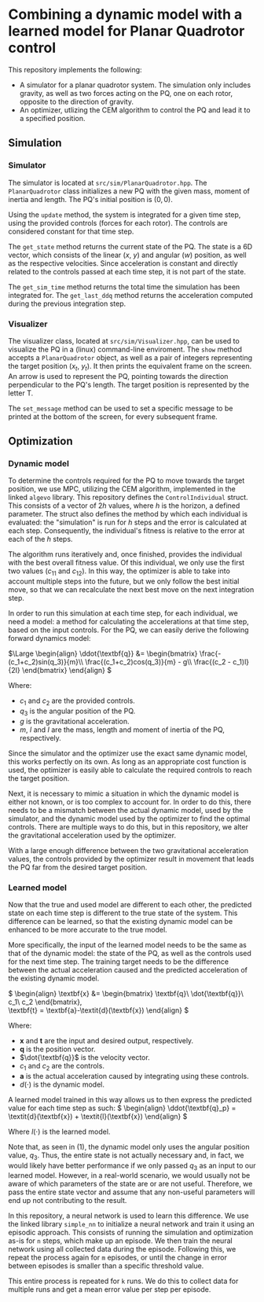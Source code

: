 # Combining a dynamic model with a learned model for Planar Quadrotor control
This repository implements the following:
* A simulator for a planar quadrotor system. The simulation only includes gravity, as well as two forces acting on the PQ, one on each rotor, opposite to the direction of gravity.
* An optimizer, utlizing the CEM algorithm to control the PQ and lead it to a specified position.

## Simulation
### Simulator
The simulator is located at `src/sim/PlanarQuadrotor.hpp`. The `PlanarQuadrotor` class initializes a new PQ with the given mass, moment of inertia and length. The PQ's initial position is $(0, 0)$.

Using the `update` method, the system is integrated for a given time step, using the provided controls (forces for each rotor). The controls are considered constant for that time step.

The `get_state` method returns the current state of the PQ. The state is a 6D vector, which consists of the linear ($x$, $y$) and angular ($w$) position, as well as the respective velocities. Since acceleration is constant and directly related to the controls passed at each time step, it is not part of the state.

The `get_sim_time` method returns the total time the simulation has been integrated for. The `get_last_ddq` method returns the acceleration computed during the previous integration step.

### Visualizer
The visualizer class, located at `src/sim/Visualizer.hpp`, can be used to visualize the PQ in a (linux) command-line enviroment. The `show` method accepts a `PlanarQuadrotor` object, as well as a pair of integers representing the target position ($x_t$, $y_t$). It then prints the equivalent frame on the screen. An arrow is used to represent the PQ, pointing towards the direction perpendicular to the PQ's length. The target position is represented by the letter T.

The `set_message` method can be used to set a specific message to be printed at the bottom of the screen, for every subsequent frame.

## Optimization
### Dynamic model
To determine the controls required for the PQ to move towards the target position, we use MPC, utilizing the CEM algorithm, implemented in the linked `algevo` library. This repository defines the `ControlIndividual` struct. This consists of a vector of $2h$ values, where $h$ is the horizon, a defined parameter. The struct also defines the method by which each individual is evaluated: the "simulation" is run for $h$ steps and the error is calculated at each step. Consequently, the individual's fitness is relative to the error at each of the $h$ steps.

The algorithm runs iteratively and, once finished, provides the individual with the best overall fitness value. Of this individual, we only use the first two values ($c_{11}$ and $c_{12}$). In this way, the optimizer is able to take into account multiple steps into the future, but we only follow the best initial move, so that we can recalculate the next best move on the next integration step.

In order to run this simulation at each time step, for each individual, we need a model: a method for calculating the accelerations at that time step, based on the input controls. For the PQ, we can easily derive the following forward dynamics model:

$\Large
\begin{align}
    \ddot{\textbf{q}} &= \begin{bmatrix}
        \frac{-(c_1+c_2)sin(q_3)}{m}\\\\
        \frac{(c_1+c_2)cos(q_3)}{m} - g\\\\
        \frac{(c_2 - c_1)l}{2I}
    \end{bmatrix}
\end{align}
$

Where:
* $c_1$ and $c_2$ are the provided controls.
* $q_3$ is the angular position of the PQ.
* $g$ is the gravitational acceleration.
* $m$, $l$ and $I$ are the mass, length and moment of inertia of the PQ, respectively.

Since the simulator and the optimizer use the exact same dynamic model, this works perfectly on its own. As long as an appropriate cost function is used, the optimizer is easily able to calculate the required controls to reach the target position.

Next, it is necessary to mimic a situation in which the dynamic model is either not known, or is too complex to account for. In order to do this, there needs to be a mismatch between the actual dynamic model, used by the simulator, and the dynamic model used by the optimizer to find the optimal controls. There are multiple ways to do this, but in this repository, we alter the gravitational acceleration used by the optimizer.

With a large enough difference between the two gravitational acceleration values, the controls provided by the optimizer result in movement that leads the PQ far from the desired target position.

### Learned model
Now that the true and used model are different to each other, the predicted state on each time step is different to the true state of the system. This difference can be learned, so that the existing dynamic model can be enhanced to be more accurate to the true model.

More specifically, the input of the learned model needs to be the same as that of the dynamic model: the state of the PQ, as well as the controls used for the next time step. The training target needs to be the difference between the actual acceleration caused and the predicted acceleration of the existing dynamic model.

$
    \begin{align}
        \textbf{x} &= \begin{bmatrix}
            \textbf{q}\\
            \dot{\textbf{q}}\\
            c_1\\
            c_2
        \end{bmatrix},\
        \textbf{t} = \textbf{a}-\textit{d}(\textbf{x})
    \end{align}
$

Where:
* $\textbf{x}$ and $\textbf{t}$ are the input and desired output, respectively.
* $\textbf{q}$ is the position vector.
* $\dot{\textbf{q}}$ is the velocity vector.
* $c_1$ and $c_2$ are the controls.
* $\textbf{a}$ is the actual acceleration caused by integrating using these controls.
* $d(\cdot)$ is the dynamic model.

A learned model trained in this way allows us to then express the predicted value for each time step as such:
$
    \begin{align}
        \ddot{\textbf{q}_p} = \textit{d}(\textbf{x}) + \textit{l}(\textbf{x})
    \end{align}
$

Where $\textit{l}(\cdot)$ is the learned model.

Note that, as seen in $(1)$, the dynamic model only uses the angular position value, $q_3$. Thus, the entire state is not actually necessary and, in fact, we would likely have better performance if we only passed $q_3$ as an input to our learned model. However, in a real-world scenario, we would usually not be aware of which parameters of the state are or are not useful. Therefore, we pass the entire state vector and assume that any non-useful parameters will end up not contributing to the result.

In this repository, a neural network is used to learn this difference. We use the linked library `simple_nn` to initialize a neural network and train it using an episodic approach. This consists of running the simulation and optimization as-is for `n` steps, which make up an episode. We then train the neural network using all collected data during the episode. Following this, we repeat the process again for `m` episodes, or until the change in error between episodes is smaller than a specific threshold value.

This entire process is repeated for `k` runs. We do this to collect data for multiple runs and get a mean error value per step per episode.